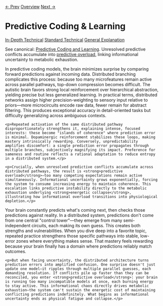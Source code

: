 <link rel="stylesheet" href="../assets/css/tabs.css">
<script src="../assets/js/tabstate.js"></script>

<div class="navline">
  <a data-nav href="./executive-and-attention">← Prev</a>
  <a data-nav href="../index">Overview</a>
  <a data-nav href="./energetic-collapse">Next →</a>
</div>

# Predictive Coding & Learning

<div class="tabset">
  <div class="tab-choices">
    <a href="#" data-tab="tab-tech">In-Depth Technical</a>
    <a href="#" data-tab="tab-std">Standard Technical</a>
    <a href="#" data-tab="tab-gen">General Explanation</a>
  </div>

  <div id="tab-tech" class="tab-panel">
    <p class="note">
      See canonical: <a href="../higher-resolution-hypothesis.md#predictive-coding-and-learning">Predictive Coding and Learning</a>.
      Unresolved predictive conflicts accumulate into <a href="../higher-resolution-hypothesis.md#predictive-overload-and-interference">predictive overload</a>, linking informational uncertainty to metabolic exhaustion.
    </p>
  </div>

  <div id="tab-std" class="tab-panel">
    <p>In predictive coding models, the brain minimizes surprise by comparing forward predictions against incoming data. Distributed branching complicates this process: because too many microfeatures remain active across parallel pathways, top-down compression becomes difficult. The autistic brain favors strong local reinforcement over hierarchical abstraction, yielding precise but less generalized learning. In practical terms, distributed networks assign higher precision-weighting to sensory input relative to priors—more microcircuits encode raw data, fewer remain for abstract filtering. This produces exceptional accuracy in detail-oriented tasks but difficulty generalizing across ambiguous contexts.</p>

    <p>Repeated activation of the same distributed pathway disproportionately strengthens it, explaining intense, focused interests: these become "islands of coherence" where prediction error is minimal. Dopaminergic reinforcement stabilizes these loops, making mastery intrinsically rewarding. Conversely, unpredictability amplifies discomfort: a single prediction error propagates through multiple branches, subjectively magnifying its impact. Preference for sameness and routine reflects a rational adaptation to reduce entropy in a distributed system.</p>

    <p>Crucially, when unresolved predictive conflicts accumulate across distributed pathways, the result is <strong>predictive overload</strong>—too many competing expectations remain active simultaneously. Informational uncertainty grows exponentially, forcing the system to consume increasing energy to maintain coherence. This escalation links predictive instability directly to the metabolic exhaustion underlying <strong>energetic collapse</strong>, illustrating how informational overload transitions into physiological depletion.</p>
  </div>

  <div id="tab-gen" class="tab-panel">
    <p>Your brain constantly predicts what's coming next, then checks those predictions against reality. In a distributed system, predictions don't come from one central "control tower"—they emerge from many semi-independent circuits, each making its own guess. This creates both strengths and vulnerabilities. When you dive deep into a favorite topic, repeated practice strengthens those specific pathways into stable, low-error zones where everything makes sense. That mastery feels rewarding because your brain finally has a domain where predictions reliably match outcomes.</p>

    <p>But when facing uncertainty, the distributed architecture turns prediction errors into amplified confusion. One surprise doesn't just update one model—it ripples through multiple parallel guesses, each demanding resolution. If conflicts pile up faster than they can be reconciled, you enter <strong>predictive overload</strong>: your brain is running too many incompatible models at once, each burning energy to stay active. This informational chaos directly drives metabolic exhaustion—the system can't sustain the energetic cost of maintaining conflicting predictions indefinitely. What begins as informational uncertainty ends as physical fatigue and collapse.</p>
  </div>
</div>
